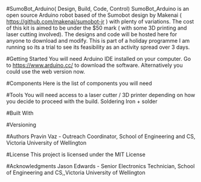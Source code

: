 #SumoBot_Arduino( Design, Build, Code, Control)
SumoBot_Arduino is an open source Arduino robot based of the Sumobot design by Makenai ( https://github.com/makenai/sumobot-jr ) with plenty of variations. 
The cost of this kit is aimed to be under the $50 mark ( with some 3D printing and laser cutting involved). The designs and code will be hosted here for anyone to download and modify. This is part of a holiday programme I am running so its a trial to see its feasibility as an activity spread over 3 days. 

#Getting Started
You will need Arduino IDE installed on your computer. Go to https://www.arduino.cc/ to download the software. Alternatively you could use the web version now. 

#Components
Here is the list of components you will need



#Tools
You will need access to a laser cutter / 3D printer depending on how you decide to proceed with the build. 
Soldering Iron + solder


#Built With


#Versioning


#Authors
Pravin Vaz - Outreach Coordinator, School of Engineering and CS, Victoria University of Wellington

#License
This project is licensed under the MIT License 

#Acknowledgments
Jason Edwards - Senior Electronics Technician, School of Engineering and CS,,Victoria University of Wellington

